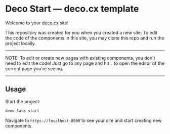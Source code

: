 # Deco Start — deco.cx template
 
Welcome to your [deco.cx](https://deco.cx) site!

This repository was created for you when you created a new site. To edit the
code of the components in this site, you may clone this repo and run the project
locally.

---

NOTE: To edit or create new pages with existing components, you don't need to
edit the code! Just go to any page and hit `.` to open the editor of
the current page you're seeing.

---
## Usage

Start the project:

```sh
deno task start
```

Navigate to `https://localhost:8000` to see your site and start creating new
components.
